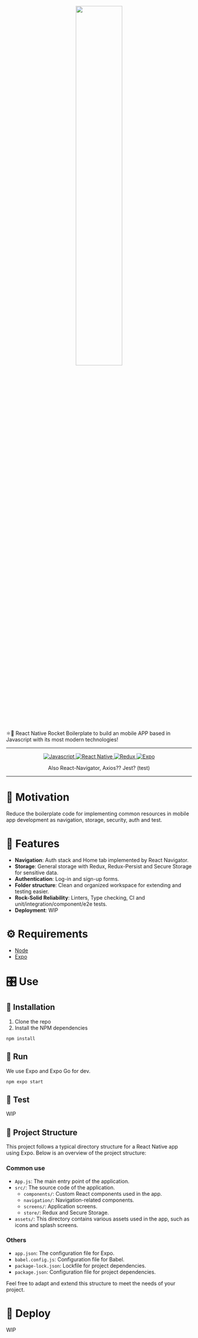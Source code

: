 <p align="center">
  <img style="width: 50%" src="https://lh3.googleusercontent.com/d/1xZN6eAKeqzUEHGvgli-CGOd80-KovM-6?authuser=0">
</p>

⚛️📲 React Native Rocket Boilerplate to build an mobile APP based in Javascript with its most modern technologies!

---
<p align="center">
    <a href="https://www.python.org/">
      <img src="https://img.shields.io/badge/javascript-%23F7DF1E.svg?&style=for-the-badge&logo=javascript&logoColor=black"
      alt="Javascript">
    </a>
    <a href="https://www.python.org/">
      <img src="https://img.shields.io/badge/React_Native-20232A?style=for-the-badge&logo=react&logoColor=61DAFB"
      alt="React Native">
    </a>
    <a href="https://www.python.org/">
      <img src="https://img.shields.io/badge/redux-%23764ABC.svg?&style=for-the-badge&logo=redux&logoColor=white"
      alt="Redux">
    </a>
    <a href="https://www.python.org/">
      <img src="https://img.shields.io/badge/Expo-1B1F23?style=for-the-badge&logo=expo&logoColor=white"
      alt="Expo">
    </a>
</p>
<p align="center">
        Also React-Navigator, Axios?? Jest? (test)
</p>


---

# 🚩 Motivation
Reduce the boilerplate code for implementing common resources in mobile app development as navigation, storage,
security, auth and test.

# 🧩 Features

- **Navigation**: Auth stack and Home tab implemented by React Navigator.
- **Storage**: General storage with Redux, Redux-Persist and Secure Storage for sensitive data. 
- **Authentication**: Log-in and sign-up forms.
- **Folder structure**: Clean and organized workspace for extending and testing easier.
- **Rock-Solid Reliability**: Linters, Type checking, CI and unit/integration/component/e2e tests.
- **Deployment**: WIP


# ⚙️ Requirements

- [Node](https://nodejs.org/en)
- [Expo](https://docs.expo.dev/get-started/installation/)

# 🎛️ Use
## 🔧  Installation
1. Clone the repo
2. Install the NPM dependencies
```shell
npm install
```

## 🔌 Run
We use Expo and Expo Go for dev.
```shell
npm expo start
```

## 🧪 Test
WIP

## 📁 Project Structure

This project follows a typical directory structure for a React Native app using Expo. Below is an overview of the project structure:

### Common use
- `App.js`: The main entry point of the application.
- `src/`: The source code of the application.
  - `components/`: Custom React components used in the app.
  - `navigation/`: Navigation-related components.
  - `screens/`: Application screens.
  - `store/`: Redux and Secure Storage.
- `assets/`: This directory contains various assets used in the app, such as icons and splash screens.
### Others
- `app.json`: The configuration file for Expo.
- `babel.config.js`: Configuration file for Babel.
- `package-lock.json`: Lockfile for project dependencies.
- `package.json`: Configuration file for project dependencies.


Feel free to adapt and extend this structure to meet the needs of your project.


# 🚀 Deploy
WIP